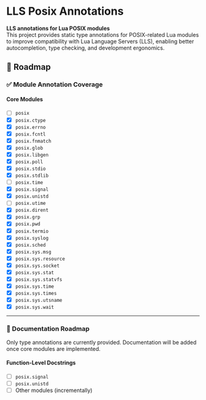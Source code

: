 # LLS Posix Annotations

**LLS annotations for Lua POSIX modules**  
This project provides static type annotations for POSIX-related Lua modules to improve compatibility with Lua Language Servers (LLS), enabling better autocompletion, type checking, and development ergonomics.  

## 🚧 Roadmap

### ✅ Module Annotation Coverage

#### Core Modules
- [ ] `posix`
- [x] `posix.ctype`
- [x] `posix.errno`
- [x] `posix.fcntl`
- [x] `posix.fnmatch`
- [x] `posix.glob`
- [x] `posix.libgen`
- [x] `posix.poll`
- [x] `posix.stdio`
- [x] `posix.stdlib`
- [ ] `posix.time`
- [x] `posix.signal`
- [x] `posix.unistd`
- [ ] `posix.utime`
- [x] `posix.dirent`
- [x] `posix.grp`
- [x] `posix.pwd`
- [x] `posix.termio`
- [x] `posix.syslog`
- [x] `posix.sched`
- [x] `posix.sys.msg`
- [x] `posix.sys.resource`
- [x] `posix.sys.socket`
- [x] `posix.sys.stat`
- [x] `posix.sys.statvfs`
- [x] `posix.sys.time`
- [x] `posix.sys.times`
- [x] `posix.sys.utsname`
- [x] `posix.sys.wait`

---

### 📝 Documentation Roadmap

Only type annotations are currently provided. Documentation will be added once core modules are implemented.

#### Function-Level Docstrings
- [ ] `posix.signal`
- [ ] `posix.unistd`
- [ ] Other modules (incrementally)
